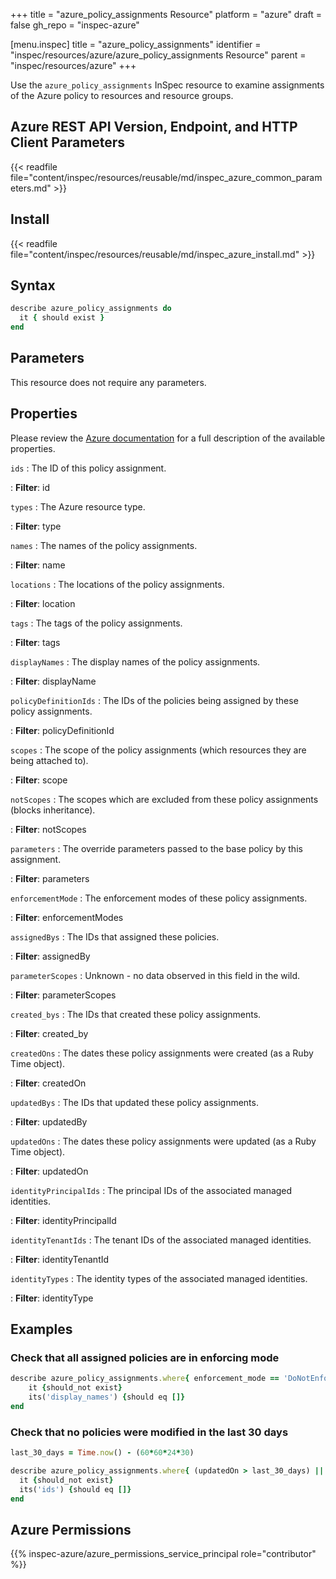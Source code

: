 +++
title = "azure_policy_assignments Resource"
platform = "azure"
draft = false
gh_repo = "inspec-azure"

[menu.inspec]
title = "azure_policy_assignments"
identifier = "inspec/resources/azure/azure_policy_assignments Resource"
parent = "inspec/resources/azure"
+++

Use the `azure_policy_assignments` InSpec resource to examine assignments of the Azure policy to resources and resource groups.

## Azure REST API Version, Endpoint, and HTTP Client Parameters

{{< readfile file="content/inspec/resources/reusable/md/inspec_azure_common_parameters.md" >}}

## Install

{{< readfile file="content/inspec/resources/reusable/md/inspec_azure_install.md" >}}

## Syntax

```ruby
describe azure_policy_assignments do
  it { should exist }
end
```

## Parameters

This resource does not require any parameters.

## Properties

Please review the [Azure documentation](https://docs.microsoft.com/en-us/rest/api/policy/policyassignments/list#policyassignment) for a full description of the available properties.

`ids`
: The ID of this policy assignment.

: **Filter**: id

`types`
: The Azure resource type.

: **Filter**: type

`names`
: The names of the policy assignments.

: **Filter**: name

`locations`
: The locations of the policy assignments.

: **Filter**: location

`tags`
: The tags of the policy assignments.

: **Filter**: tags

`displayNames`
: The display names of the policy assignments.

: **Filter**: displayName

`policyDefinitionIds`
: The IDs of the policies being assigned by these policy assignments.

: **Filter**: policyDefinitionId

`scopes`
: The scope of the policy assignments (which resources they are being attached to).

: **Filter**: scope

`notScopes`
: The scopes which are excluded from these policy assignments (blocks inheritance).

: **Filter**: notScopes

`parameters`
: The override parameters passed to the base policy by this assignment.

: **Filter**: parameters

`enforcementMode`
: The enforcement modes of these policy assignments.

: **Filter**: enforcementModes

`assignedBys`
: The IDs that assigned these policies.

: **Filter**: assignedBy

`parameterScopes`
: Unknown - no data observed in this field in the wild.

: **Filter**: parameterScopes

`created_bys`
: The IDs that created these policy assignments.

: **Filter**: created_by

`createdOns`
: The dates these policy assignments were created (as a Ruby Time object).

: **Filter**: createdOn

`updatedBys`
: The IDs that updated these policy assignments.

: **Filter**: updatedBy

`updatedOns`
: The dates these policy assignments were updated (as a Ruby Time object).

: **Filter**: updatedOn

`identityPrincipalIds`
: The principal IDs of the associated managed identities.

: **Filter**: identityPrincipalId

`identityTenantIds`
: The tenant IDs of the associated managed identities.

: **Filter**: identityTenantId

`identityTypes`
: The identity types of the associated managed identities.

: **Filter**: identityType

## Examples

### Check that all assigned policies are in enforcing mode

```ruby
describe azure_policy_assignments.where{ enforcement_mode == 'DoNotEnforce' } do
    it {should_not exist}
    its('display_names') {should eq []}
end
```

### Check that no policies were modified in the last 30 days

```ruby
last_30_days = Time.now() - (60*60*24*30)

describe azure_policy_assignments.where{ (updatedOn > last_30_days) || (createdOn > last_30_days) } do
  it {should_not exist}
  its('ids') {should eq []}
end
```

## Azure Permissions

{{% inspec-azure/azure_permissions_service_principal role="contributor" %}}
